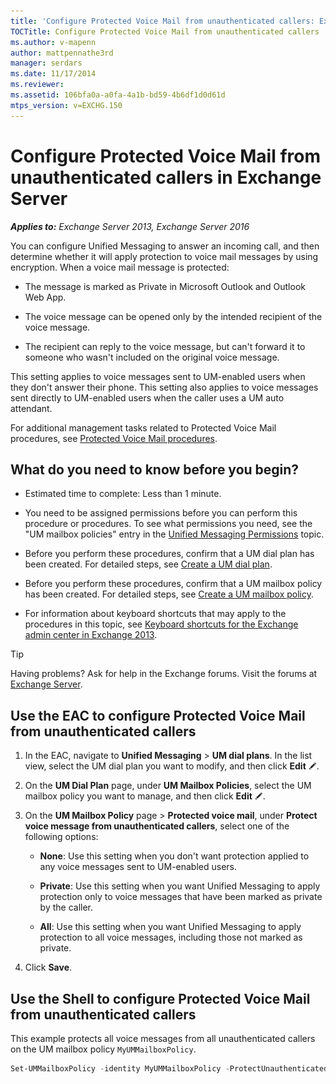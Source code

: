 ```yaml
---
title: 'Configure Protected Voice Mail from unauthenticated callers: Exchange 2013 Help'
TOCTitle: Configure Protected Voice Mail from unauthenticated callers
ms.author: v-mapenn
author: mattpennathe3rd
manager: serdars
ms.date: 11/17/2014
ms.reviewer:
ms.assetid: 106bfa0a-a0fa-4a1b-bd59-4b6df1d0d61d
mtps_version: v=EXCHG.150
---
```


# Configure Protected Voice Mail from unauthenticated callers in Exchange Server

_**Applies to:** Exchange Server 2013, Exchange Server 2016_

You can configure Unified Messaging to answer an incoming call, and then determine whether it will apply protection to voice mail messages by using encryption. When a voice mail message is protected:

- The message is marked as Private in Microsoft Outlook and Outlook Web App.

- The voice message can be opened only by the intended recipient of the voice message.

- The recipient can reply to the voice message, but can't forward it to someone who wasn't included on the original voice message.

This setting applies to voice messages sent to UM-enabled users when they don't answer their phone. This setting also applies to voice messages sent directly to UM-enabled users when the caller uses a UM auto attendant.

For additional management tasks related to Protected Voice Mail procedures, see [Protected Voice Mail procedures](protected-voice-mail-procedures-exchange-2013-help.md).

## What do you need to know before you begin?

- Estimated time to complete: Less than 1 minute.

- You need to be assigned permissions before you can perform this procedure or procedures. To see what permissions you need, see the "UM mailbox policies" entry in the [Unified Messaging Permissions](https://technet.microsoft.com/library/d326c3bc-8f33-434a-bf02-a83cc26a5498.aspx) topic.

- Before you perform these procedures, confirm that a UM dial plan has been created. For detailed steps, see [Create a UM dial plan](create-um-dial-plan-exchange-2013-help.md).

- Before you perform these procedures, confirm that a UM mailbox policy has been created. For detailed steps, see [Create a UM mailbox policy](create-um-mailbox-policy-exchange-2013-help.md).

- For information about keyboard shortcuts that may apply to the procedures in this topic, see [Keyboard shortcuts for the Exchange admin center in Exchange 2013](keyboard-shortcuts-in-the-exchange-admin-center-2013-help.md).

> [!TIP]
> Having problems? Ask for help in the Exchange forums. Visit the forums at [Exchange Server](https://go.microsoft.com/fwlink/p/?linkId=60612).

## Use the EAC to configure Protected Voice Mail from unauthenticated callers

1. In the EAC, navigate to **Unified Messaging** \> **UM dial plans**. In the list view, select the UM dial plan you want to modify, and then click **Edit** ![Edit icon](images/ITPro_EAC_EditIcon.gif).

2. On the **UM Dial Plan** page, under **UM Mailbox Policies**, select the UM mailbox policy you want to manage, and then click **Edit** ![Edit icon](images/ITPro_EAC_EditIcon.gif).

3. On the **UM Mailbox Policy** page \> **Protected voice mail**, under **Protect voice message from unauthenticated callers**, select one of the following options:

   - **None**: Use this setting when you don't want protection applied to any voice messages sent to UM-enabled users.

   - **Private**: Use this setting when you want Unified Messaging to apply protection only to voice messages that have been marked as private by the caller.

   - **All**: Use this setting when you want Unified Messaging to apply protection to all voice messages, including those not marked as private.

4. Click **Save**.

## Use the Shell to configure Protected Voice Mail from unauthenticated callers

This example protects all voice messages from all unauthenticated callers on the UM mailbox policy `MyUMMailboxPolicy`.

```powershell
Set-UMMailboxPolicy -identity MyUMMailboxPolicy -ProtectUnauthenticatedVoiceMail -All
```
